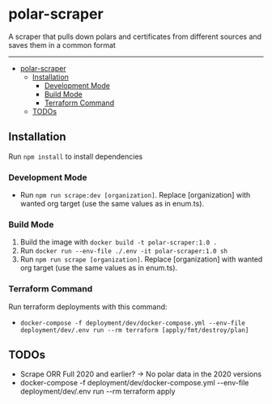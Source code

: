 # polar-scraper

A scraper that pulls down polars and certificates from different sources and saves them in a common format

---

- [polar-scraper](#polar-scraper)
  - [Installation](#installation)
    - [Development Mode](#development-mode)
    - [Build Mode](#development-mode)
    - [Terraform Command](#terraform-command)
  - [TODOs](#todos)

## Installation

Run `npm install` to install dependencies

### Development Mode

- Run `npm run scrape:dev [organization]`. Replace [organization] with wanted org target (use the same values as in enum.ts).

### Build Mode

1. Build the image with `docker build -t polar-scraper:1.0 .`
2. Run `docker run --env-file ./.env -it polar-scraper:1.0 sh`
3. Run `npm run scrape [organization]`. Replace [organization] with wanted org target (use the same values as in enum.ts).

### Terraform Command

Run terraform deployments with this command:

- `docker-compose -f deployment/dev/docker-compose.yml --env-file deployment/dev/.env run --rm terraform [apply/fmt/destroy/plan]`

## TODOs

- Scrape ORR Full 2020 and earlier? -> No polar data in the 2020 versions
- docker-compose -f deployment/dev/docker-compose.yml --env-file deployment/dev/.env run --rm terraform apply

